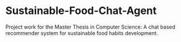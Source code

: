 # Sustainable-Food-Chat-Agent
Project work for the Master Thesis in Computer Science: A chat based recommender system for sustainable food habits development.
